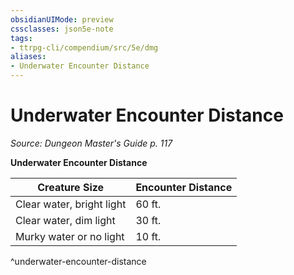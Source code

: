 ```yaml
---
obsidianUIMode: preview
cssclasses: json5e-note
tags:
- ttrpg-cli/compendium/src/5e/dmg
aliases:
- Underwater Encounter Distance
---
```

# Underwater Encounter Distance
*Source: Dungeon Master's Guide p. 117* 

**Underwater Encounter Distance**

| Creature Size | Encounter Distance |
|---------------|--------------------|
| Clear water, bright light | 60 ft. |
| Clear water, dim light | 30 ft. |
| Murky water or no light | 10 ft. |
^underwater-encounter-distance
